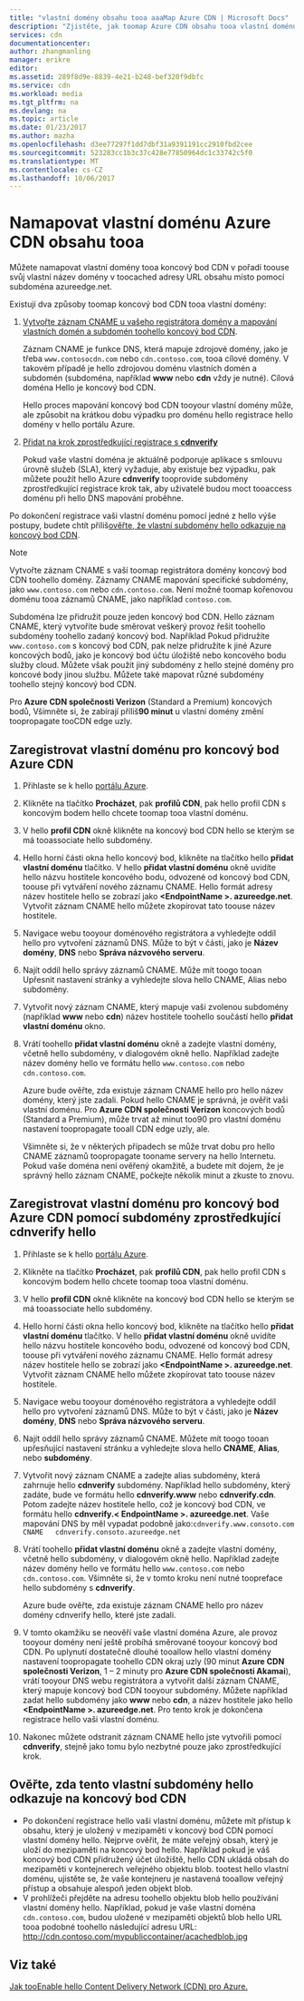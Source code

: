 ```yaml
---
title: "vlastní domény obsahu tooa aaaMap Azure CDN | Microsoft Docs"
description: "Zjistěte, jak toomap Azure CDN obsahu tooa vlastní doménu."
services: cdn
documentationcenter: 
author: zhangmanling
manager: erikre
editor: 
ms.assetid: 289f8d9e-8839-4e21-b248-bef320f9dbfc
ms.service: cdn
ms.workload: media
ms.tgt_pltfrm: na
ms.devlang: na
ms.topic: article
ms.date: 01/23/2017
ms.author: mazha
ms.openlocfilehash: d3ee77297f1dd7dbf31a9391191cc2910fbd2cee
ms.sourcegitcommit: 523283cc1b3c37c428e77850964dc1c33742c5f0
ms.translationtype: MT
ms.contentlocale: cs-CZ
ms.lasthandoff: 10/06/2017
---
```

# <a name="map-azure-cdn-content-tooa-custom-domain"></a>Namapovat vlastní doménu Azure CDN obsahu tooa
Můžete namapovat vlastní domény tooa koncový bod CDN v pořadí toouse svůj vlastní název domény v toocached adresy URL obsahu místo pomocí subdoména azureedge.net.

Existují dva způsoby toomap koncový bod CDN tooa vlastní domény:

1. [Vytvořte záznam CNAME u vašeho registrátora domény a mapování vlastních domén a subdomén toohello koncový bod CDN](#register-a-custom-domain-for-an-azure-cdn-endpoint).
   
    Záznam CNAME je funkce DNS, která mapuje zdrojové domény, jako je třeba `www.contosocdn.com` nebo `cdn.contoso.com`, tooa cílové domény. V takovém případě je hello zdrojovou doménu vlastních domén a subdomén (subdoména, například **www** nebo **cdn** vždy je nutné). Cílová doména Hello je koncový bod CDN.  
   
    Hello proces mapování koncový bod CDN tooyour vlastní domény může, ale způsobit na krátkou dobu výpadku pro doménu hello registrace hello domény v hello portálu Azure.
2. [Přidat na krok zprostředkující registrace s **cdnverify**](#register-a-custom-domain-for-an-azure-cdn-endpoint-using-the-intermediary-cdnverify-subdomain)
   
    Pokud vaše vlastní doména je aktuálně podporuje aplikace s smlouvu úrovně služeb (SLA), který vyžaduje, aby existuje bez výpadku, pak můžete použít hello Azure **cdnverify** tooprovide subdomény zprostředkující registrace krok tak, aby uživatelé budou moct tooaccess doménu při hello DNS mapování proběhne.  

Po dokončení registrace vaši vlastní doménu pomocí jedné z hello výše postupy, budete chtít příliš[ověřte, že vlastní subdomény hello odkazuje na koncový bod CDN](#verify-that-the-custom-subdomain-references-your-cdn-endpoint).

> [!NOTE]
> Vytvořte záznam CNAME s vaší toomap registrátora domény koncový bod CDN toohello domény. Záznamy CNAME mapování specifické subdomény, jako `www.contoso.com` nebo `cdn.contoso.com`. Není možné toomap kořenovou doménu tooa záznamů CNAME, jako například `contoso.com`.
> 
> Subdoména lze přidružit pouze jeden koncový bod CDN. Hello záznam CNAME, který vytvoříte bude směrovat veškerý provoz řešit toohello subdomény toohello zadaný koncový bod.  Například Pokud přidružíte `www.contoso.com` s koncový bod CDN, pak nelze přidružíte k jiné Azure koncových bodů, jako je koncový bod účtu úložiště nebo koncového bodu služby cloud. Můžete však použít jiný subdomény z hello stejné domény pro koncové body jinou službu. Můžete také mapovat různé subdomény toohello stejný koncový bod CDN.
> 
> Pro **Azure CDN společnosti Verizon** (Standard a Premium) koncových bodů, Všimněte si, že zabírají příliš**90 minut** u vlastní domény změní toopropagate tooCDN edge uzly.
> 
> 

## <a name="register-a-custom-domain-for-an-azure-cdn-endpoint"></a>Zaregistrovat vlastní doménu pro koncový bod Azure CDN
1. Přihlaste se k hello [portálu Azure](https://portal.azure.com/).
2. Klikněte na tlačítko **Procházet**, pak **profilů CDN**, pak hello profil CDN s koncovým bodem hello chcete toomap tooa vlastní doménu.  
3. V hello **profil CDN** okně klikněte na koncový bod CDN hello se kterým se má tooassociate hello subdomény.
4. Hello horní části okna hello koncový bod, klikněte na tlačítko hello **přidat vlastní doménu** tlačítko.  V hello **přidat vlastní doménu** okně uvidíte hello názvu hostitele koncového bodu, odvozené od koncový bod CDN, toouse při vytváření nového záznamu CNAME. Hello formát adresy název hostitele hello se zobrazí jako  **&lt;EndpointName >. azureedge.net**.  Vytvořit záznam CNAME hello můžete zkopírovat tato toouse název hostitele.  
5. Navigace webu tooyour doménového registrátora a vyhledejte oddíl hello pro vytvoření záznamů DNS. Může to být v části, jako je **Název domény**, **DNS** nebo **Správa názvového serveru**.
6. Najít oddíl hello správy záznamů CNAME. Může mít toogo tooan Upřesnit nastavení stránky a vyhledejte slova hello CNAME, Alias nebo subdomény.
7. Vytvořit nový záznam CNAME, který mapuje vaši zvolenou subdomény (například **www** nebo **cdn**) název hostitele toohello součástí hello **přidat vlastní doménu** okno. 
8. Vrátí toohello **přidat vlastní doménu** okně a zadejte vlastní domény, včetně hello subdomény, v dialogovém okně hello. Například zadejte název domény hello ve formátu hello `www.contoso.com` nebo `cdn.contoso.com`.   
   
   Azure bude ověřte, zda existuje záznam CNAME hello pro hello název domény, který jste zadali. Pokud hello CNAME je správná, je ověřit vaši vlastní doménu.  Pro **Azure CDN společnosti Verizon** koncových bodů (Standard a Premium), může trvat až minut too90 pro vlastní doménu nastavení toopropagate tooall CDN edge uzly, ale.  
   
   Všimněte si, že v některých případech se může trvat dobu pro hello CNAME záznamů toopropagate tooname servery na hello Internetu. Pokud vaše doména není ověřený okamžitě, a budete mít dojem, že je správný hello záznam CNAME, počkejte několik minut a zkuste to znovu.

## <a name="register-a-custom-domain-for-an-azure-cdn-endpoint-using-hello-intermediary-cdnverify-subdomain"></a>Zaregistrovat vlastní doménu pro koncový bod Azure CDN pomocí subdomény zprostředkující cdnverify hello
1. Přihlaste se k hello [portálu Azure](https://portal.azure.com/).
2. Klikněte na tlačítko **Procházet**, pak **profilů CDN**, pak hello profil CDN s koncovým bodem hello chcete toomap tooa vlastní doménu.  
3. V hello **profil CDN** okně klikněte na koncový bod CDN hello se kterým se má tooassociate hello subdomény.
4. Hello horní části okna hello koncový bod, klikněte na tlačítko hello **přidat vlastní doménu** tlačítko.  V hello **přidat vlastní doménu** okně uvidíte hello názvu hostitele koncového bodu, odvozené od koncový bod CDN, toouse při vytváření nového záznamu CNAME. Hello formát adresy název hostitele hello se zobrazí jako  **&lt;EndpointName >. azureedge.net**.  Vytvořit záznam CNAME hello můžete zkopírovat tato toouse název hostitele.
5. Navigace webu tooyour doménového registrátora a vyhledejte oddíl hello pro vytvoření záznamů DNS. Může to být v části, jako je **Název domény**, **DNS** nebo **Správa názvového serveru**.
6. Najít oddíl hello správy záznamů CNAME. Můžete mít toogo tooan upřesňující nastavení stránku a vyhledejte slova hello **CNAME**, **Alias**, nebo **subdomény**.
7. Vytvořit nový záznam CNAME a zadejte alias subdomény, která zahrnuje hello **cdnverify** subdomény. Například hello subdomény, který zadáte, bude ve formátu hello **cdnverify.www** nebo **cdnverify.cdn**. Potom zadejte název hostitele hello, což je koncový bod CDN, ve formátu hello **cdnverify.&lt; EndpointName >. azureedge.net**. Vaše mapování DNS by měl vypadat podobně jako:`cdnverify.www.consoto.com   CNAME   cdnverify.consoto.azureedge.net`  
8. Vrátí toohello **přidat vlastní doménu** okně a zadejte vlastní domény, včetně hello subdomény, v dialogovém okně hello. Například zadejte název domény hello ve formátu hello `www.contoso.com` nebo `cdn.contoso.com`. Všimněte si, že v tomto kroku není nutné toopreface hello subdomény s **cdnverify**.  
   
    Azure bude ověřte, zda existuje záznam CNAME hello pro název domény cdnverify hello, které jste zadali.
9. V tomto okamžiku se neověří vaše vlastní doména Azure, ale provoz tooyour domény není ještě probíhá směrované tooyour koncový bod CDN. Po uplynutí dostatečně dlouhé tooallow hello vlastní domény nastavení toopropagate toohello CDN okraj uzly (90 minut **Azure CDN společnosti Verizon**, 1 – 2 minuty pro **Azure CDN společnosti Akamai**), vrátí tooyour DNS webu registrátora a vytvořit další záznam CNAME, který mapuje koncový bod CDN tooyour subdomény. Můžete například zadat hello subdomény jako **www** nebo **cdn**, a název hostitele jako hello  **&lt;EndpointName >. azureedge.net**. Pro tento krok je dokončena registrace hello vaši vlastní doménu.
10. Nakonec můžete odstranit záznam CNAME hello jste vytvořili pomocí **cdnverify**, stejně jako tomu bylo nezbytné pouze jako zprostředkující krok.  

## <a name="verify-that-hello-custom-subdomain-references-your-cdn-endpoint"></a>Ověřte, zda tento vlastní subdomény hello odkazuje na koncový bod CDN
* Po dokončení registrace hello vaši vlastní doménu, můžete mít přístup k obsahu, který je uložený v mezipaměti v koncový bod CDN pomocí vlastní domény hello.
  Nejprve ověřit, že máte veřejný obsah, který je uloží do mezipaměti na koncový bod hello. Například pokud je váš koncový bod CDN přidružený účet úložiště, hello CDN ukládá obsah do mezipaměti v kontejnerech veřejného objektu blob. tootest hello vlastní doménu, ujistěte se, že vaše kontejneru je nastavená tooallow veřejný přístup a obsahuje alespoň jeden objekt blob.
* V prohlížeči přejděte na adresu toohello objektu blob hello používání vlastní domény hello. Například, pokud je vaše vlastní doména `cdn.contoso.com`, budou uložené v mezipaměti objektů blob hello URL tooa podobné toohello následující adresu URL: http://cdn.contoso.com/mypubliccontainer/acachedblob.jpg

## <a name="see-also"></a>Viz také
[Jak tooEnable hello Content Delivery Network (CDN) pro Azure.](cdn-create-new-endpoint.md)  

